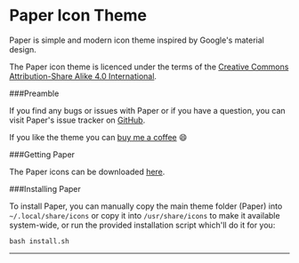 Paper Icon Theme
===================

Paper is simple and modern icon theme inspired by Google's material design.

The Paper icon theme is licenced under the terms of the [Creative Commons 
Attribution-Share Alike 4.0 International](https://creativecommons.org/licenses/by-sa/4.0/).

###Preamble

If you find any bugs or issues with Paper or if you have a question, you can visit Paper's issue tracker on [GitHub](https://github.com/snwh/paper-icon-theme/issues).

If you like the theme you can [buy me a coffee](https://www.paypal.com/cgi-bin/webscr?cmd=_s-xclick&hosted_button_id=AM3UCEFPUWUY8) :smile:

###Getting Paper

The Paper icons can be downloaded [here](https://github.com/snwh/paper-icon-theme/archive/master.zip).

###Installing Paper

To install Paper, you can manually copy the main theme folder (Paper) into ```~/.local/share/icons``` or copy it into ```/usr/share/icons``` to make it available system-wide, or run the provided installation script which'll do it for you:

    bash install.sh

-----------